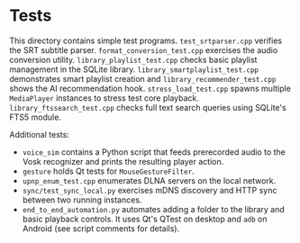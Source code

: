 # Tests

This directory contains simple test programs. `test_srtparser.cpp` verifies
the SRT subtitle parser. `format_conversion_test.cpp` exercises the
audio conversion utility. `library_playlist_test.cpp` checks basic
playlist management in the SQLite library. `library_smartplaylist_test.cpp`
demonstrates smart playlist creation and `library_recommender_test.cpp`
shows the AI recommendation hook. `stress_load_test.cpp` spawns
multiple `MediaPlayer` instances to stress test core playback.
`library_ftssearch_test.cpp` checks full text search queries using SQLite's
FTS5 module.

Additional tests:

- `voice_sim` contains a Python script that feeds prerecorded audio to the Vosk
  recognizer and prints the resulting player action.
- `gesture` holds Qt tests for `MouseGestureFilter`.
- `upnp_enum_test.cpp` enumerates DLNA servers on the local network.
- `sync/test_sync_local.py` exercises mDNS discovery and HTTP sync between two running instances.
- `end_to_end_automation.py` automates adding a folder to the library and
  basic playback controls. It uses Qt's QTest on desktop and `adb` on Android
  (see script comments for details).

